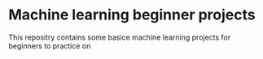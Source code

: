 # Machine learning beginner projects
 This repositry contains some basice machine learning projects for beginners to practice on 
